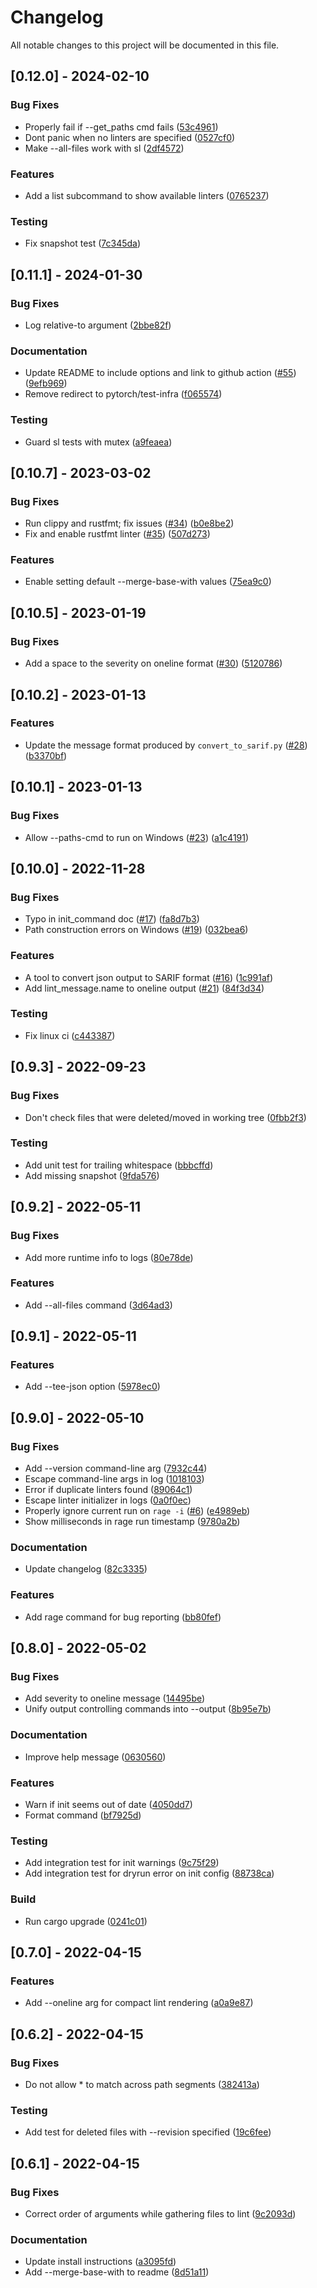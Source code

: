 # Changelog

All notable changes to this project will be documented in this file.

## [0.12.0] - 2024-02-10

### Bug Fixes

- Properly fail if --get_paths cmd fails ([53c4961](https://github.com/suo/lintrunner/commit/53c496184eac9545e83d6a2714adf0bc1457316c))
- Dont panic when no linters are specified ([0527cf0](https://github.com/suo/lintrunner/commit/0527cf0792956a88a5fb2454688c975d0a8c8baf))
- Make --all-files work with sl ([2df4572](https://github.com/suo/lintrunner/commit/2df4572ddf1a630889a0150ac8e6bf9d63340839))

### Features

- Add a list subcommand to show available linters ([0765237](https://github.com/suo/lintrunner/commit/0765237900aaa7e0ecb3491227b073fa72216b36))

### Testing

- Fix snapshot test ([7c345da](https://github.com/suo/lintrunner/commit/7c345da7342aca42645cab8551ef232581083f11))

## [0.11.1] - 2024-01-30

### Bug Fixes

- Log relative-to argument ([2bbe82f](https://github.com/suo/lintrunner/commit/2bbe82f0d652d59a04ab010be16cf0e85d525d50))

### Documentation

- Update README to include options and link to github action ([#55](https://github.com/suo/lintrunner/issues/55)) ([9efb969](https://github.com/suo/lintrunner/commit/9efb969e27f5775e619a3bbf51576a175557e3f8))
- Remove redirect to pytorch/test-infra ([f065574](https://github.com/suo/lintrunner/commit/f065574253f003bd7604c5ef67956628add3269c))

### Testing

- Guard sl tests with mutex ([a9feaea](https://github.com/suo/lintrunner/commit/a9feaea47735c98b32685b65e9fe85f0672874f0))

## [0.10.7] - 2023-03-02

### Bug Fixes

- Run clippy and rustfmt; fix issues ([#34](https://github.com/suo/lintrunner/issues/34)) ([b0e8be2](https://github.com/suo/lintrunner/commit/b0e8be295e5a0e959f36ea740b95780a9abe7400))
- Fix and enable rustfmt linter ([#35](https://github.com/suo/lintrunner/issues/35)) ([507d273](https://github.com/suo/lintrunner/commit/507d27314283fd5c6acede4e75800766921e358d))

### Features

- Enable setting default --merge-base-with values ([75ea9c0](https://github.com/suo/lintrunner/commit/75ea9c09cd6904e6e53170af0661fd3dcb39c9e9))

## [0.10.5] - 2023-01-19

### Bug Fixes

- Add a space to the severity on oneline format ([#30](https://github.com/suo/lintrunner/issues/30)) ([5120786](https://github.com/suo/lintrunner/commit/5120786d3a61bf9013563a126f61f9cb5727be1a))

## [0.10.2] - 2023-01-13

### Features

- Update the message format produced by `convert_to_sarif.py` ([#28](https://github.com/suo/lintrunner/issues/28)) ([b3370bf](https://github.com/suo/lintrunner/commit/b3370bff64ee5bdaad7faef89b4127c2d3b4f357))

## [0.10.1] - 2023-01-13

### Bug Fixes

- Allow --paths-cmd to run on Windows ([#23](https://github.com/suo/lintrunner/issues/23)) ([a1c4191](https://github.com/suo/lintrunner/commit/a1c4191575959974ce5b17269f624b17e93951a0))

## [0.10.0] - 2022-11-28

### Bug Fixes

- Typo in init_command doc ([#17](https://github.com/suo/lintrunner/issues/17)) ([fa8d7b3](https://github.com/suo/lintrunner/commit/fa8d7b32641e58c041e9f3bf15a4b26e1afff915))
- Path construction errors on Windows ([#19](https://github.com/suo/lintrunner/issues/19)) ([032bea6](https://github.com/suo/lintrunner/commit/032bea69f31f6ccfab5cb6670edfb5adb22f1840))

### Features

- A tool to convert json output to SARIF format ([#16](https://github.com/suo/lintrunner/issues/16)) ([1c991af](https://github.com/suo/lintrunner/commit/1c991affb15edac2bb67080e49bf0e5037b47e92))
- Add lint_message.name to oneline output ([#21](https://github.com/suo/lintrunner/issues/21)) ([84f3d34](https://github.com/suo/lintrunner/commit/84f3d34c6db340bdbbe63a4d192004f17769758b))

### Testing

- Fix linux ci ([c443387](https://github.com/suo/lintrunner/commit/c443387ff9a42a6f8c9b0e8add04220d2fea46a1))

## [0.9.3] - 2022-09-23

### Bug Fixes

- Don't check files that were deleted/moved in working tree ([0fbb2f3](https://github.com/suo/lintrunner/commit/0fbb2f3d01a08088606ee6650e98d9db9b0b7b3a))

### Testing

- Add unit test for trailing whitespace ([bbbcffd](https://github.com/suo/lintrunner/commit/bbbcffd7d095b16fc831fe48c163b4805e6a9aa0))
- Add missing snapshot ([9fda576](https://github.com/suo/lintrunner/commit/9fda576f330392c244527defb6e80250663744c6))

## [0.9.2] - 2022-05-11

### Bug Fixes

- Add more runtime info to logs ([80e78de](https://github.com/suo/lintrunner/commit/80e78dee128f834f4f696c652bcec32a4f0e0d1c))

### Features

- Add --all-files command ([3d64ad3](https://github.com/suo/lintrunner/commit/3d64ad33ca94172ee27830fb772c35d469b41028))

## [0.9.1] - 2022-05-11

### Features

- Add --tee-json option ([5978ec0](https://github.com/suo/lintrunner/commit/5978ec0e47f38bd0252c3f5afa02d27314edd875))

## [0.9.0] - 2022-05-10

### Bug Fixes

- Add --version command-line arg ([7932c44](https://github.com/suo/lintrunner/commit/7932c44d80279e54b67e02d256b356104ba4bcc2))
- Escape command-line args in log ([1018103](https://github.com/suo/lintrunner/commit/10181032e2093bcf0cb233300b982da459a71975))
- Error if duplicate linters found ([89064c1](https://github.com/suo/lintrunner/commit/89064c1f808d7e76ecc183c182b9c1ac4d765704))
- Escape linter initializer in logs ([0a0f0ec](https://github.com/suo/lintrunner/commit/0a0f0ec1d86b02f77a680ad8e4560ed80219b849))
- Properly ignore current run on `rage -i` ([#6](https://github.com/suo/lintrunner/issues/6)) ([e4989eb](https://github.com/suo/lintrunner/commit/e4989ebe598d7268d4ae715484ec21a57aadd426))
- Show milliseconds in rage run timestamp ([9780a2b](https://github.com/suo/lintrunner/commit/9780a2b8774b3c6e52b29414435a038840a3aabf))

### Documentation

- Update changelog ([82c3335](https://github.com/suo/lintrunner/commit/82c33359f0cde758e7153d4ba450751afbc6c6c8))

### Features

- Add rage command for bug reporting ([bb80fef](https://github.com/suo/lintrunner/commit/bb80fef49fabad5558e77786e157b4ea822d0f23))

## [0.8.0] - 2022-05-02

### Bug Fixes

- Add severity to oneline message ([14495be](https://github.com/suo/lintrunner/commit/14495be590d1b8c223a07f59ccdb6600d22e92c4))
- Unify output controlling commands into --output ([8b95e7b](https://github.com/suo/lintrunner/commit/8b95e7b76c65dc4187b17b9851ce902aebc58944))

### Documentation

- Improve help message ([0630560](https://github.com/suo/lintrunner/commit/06305606f9d840610487a9b7dff9a159a05fb8d1))

### Features

- Warn if init seems out of date ([4050dd7](https://github.com/suo/lintrunner/commit/4050dd7fe883c419e0af110a7d2c6887b6ba08f0))
- Format command ([bf7925d](https://github.com/suo/lintrunner/commit/bf7925df7b1aac0265e3bf88ef8ca05d720e0560))

### Testing

- Add integration test for init warnings ([9c75f29](https://github.com/suo/lintrunner/commit/9c75f293cdccbd662f922548861b277c70f9d14d))
- Add integration test for dryrun error on init config ([88738ca](https://github.com/suo/lintrunner/commit/88738ca299179588e9abae6b8265c8287270edb6))

### Build

- Run cargo upgrade ([0241c01](https://github.com/suo/lintrunner/commit/0241c01630187ce3817ee1964f858ebc7b85d10a))

## [0.7.0] - 2022-04-15

### Features

- Add --oneline arg for compact lint rendering ([a0a9e87](https://github.com/suo/lintrunner/commit/a0a9e878781a2ead70ff7bfc94064275eeb79020))

## [0.6.2] - 2022-04-15

### Bug Fixes

- Do not allow * to match across path segments ([382413a](https://github.com/suo/lintrunner/commit/382413aa40edf2dead74fd9f25fdd01bac00bd80))

### Testing

- Add test for deleted files with --revision specified ([19c6fee](https://github.com/suo/lintrunner/commit/19c6fee0d11096c4ba7e7182fd3178b170cddb10))

## [0.6.1] - 2022-04-15

### Bug Fixes

- Correct order of arguments while gathering files to lint ([9c2093d](https://github.com/suo/lintrunner/commit/9c2093d4dace6e3570cad9bc5b363e0b3fc50b3c))

### Documentation

- Update install instructions ([a3095fd](https://github.com/suo/lintrunner/commit/a3095fde2edacb0dba93250cfca35f2000c4c009))
- Add --merge-base-with to readme ([8d51a11](https://github.com/suo/lintrunner/commit/8d51a117e833211ef275355d27c64eacab40cbce))

<!-- generated by git-cliff -->
